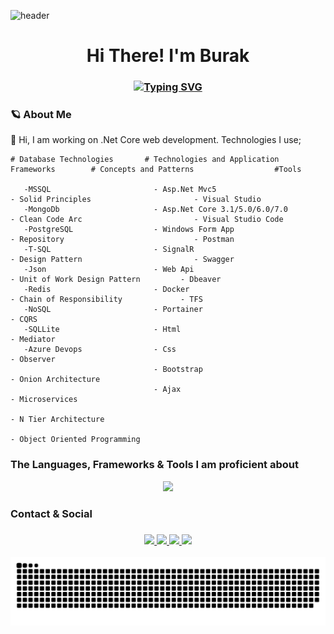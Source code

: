 ![header](https://capsule-render.vercel.app/api?type=waving&color=auto&section=header)
 <h1 align="center">Hi There! I'm Burak</h1>

 
<h3 align="center">
  
[![Typing SVG](https://readme-typing-svg.demolab.com?font=Montserrat&size=30&center=true&color=0d7dee&multiline=true&width=1200&lines=Jr+.Net+Core+Developer+)](https://git.io/typing-svg)

### 🪐 About Me

🧬  Hi, I am working on .Net Core web development. Technologies I use;

    # Database Technologies       # Technologies and Application Frameworks        # Concepts and Patterns                  #Tools                               
                                                                                       
       -MSSQL                       - Asp.Net Mvc5                                   - Solid Principles                       - Visual Studio
       -MongoDb                     - Asp.Net Core 3.1/5.0/6.0/7.0                   - Clean Code Arc                         - Visual Studio Code
       -PostgreSQL                  - Windows Form App                               - Repository                             - Postman
       -T-SQL                       - SignalR                                        - Design Pattern                         - Swagger
       -Json                        - Web Api                                           - Unit of Work Design Pattern         - Dbeaver
       -Redis                       - Docker                                            - Chain of Responsibility             - TFS
       -NoSQL                       - Portainer                                         - CQRS                                
       -SQLLite                     - Html                                              - Mediator                           
       -Azure Devops                - Css                                               - Observer
                                    - Bootstrap                                      - Onion Architecture
                                    - Ajax                                           - Microservices
                                                                                     - N Tier Architecture
                                                                                     - Object Oriented Programming




### The Languages, Frameworks & Tools I am proficient about

<p align="center">
<a href="https://skillicons.dev">
    <img src="https://skillicons.dev/icons?&theme=light&i=visualstudio,dotnet,cs,html,css,bootstrap,jquery,mysql,mongodb,postgres,postman,redis,sqlite,docker,azure,"/>
    
  </a>
</p>
 
### Contact & Social

<h3 align="center">
 <a href="https://www.facebook.com/burakkertn">
   <img height=50 src="https://cdn.jsdelivr.net/gh/devicons/devicon/icons/facebook/facebook-original.svg"/>
    </a>
 <a href="https://www.linkedin.com/in/burakertan">
   <img height=50 src="https://cdn.jsdelivr.net/gh/devicons/devicon/icons/linkedin/linkedin-original.svg"/>
 </a>
<a href="https://twitter.com/burakkertn">
   <img height=50 src="https://cdn.jsdelivr.net/gh/devicons/devicon/icons/twitter/twitter-original.svg"/>
    </a>
  <a href="https://burakertan.com.tr/">
   <img height=50 src="https://cdn.jsdelivr.net/gh/devicons/devicon/icons/chrome/chrome-original.svg"/>
    </a>



   
 </a>






</h3>


 
<picture>
  <source
    media="(prefers-color-scheme: dark)"
    srcset="https://raw.githubusercontent.com/platane/snk/output/github-contribution-grid-snake-dark.svg"
  />
  <source
    media="(prefers-color-scheme: light)"
    srcset="https://raw.githubusercontent.com/platane/snk/output/github-contribution-grid-snake.svg"
  />
  <img
    alt="github contribution grid snake animation"
    src="https://raw.githubusercontent.com/platane/snk/output/github-contribution-grid-snake.svg"
  />
</picture>
